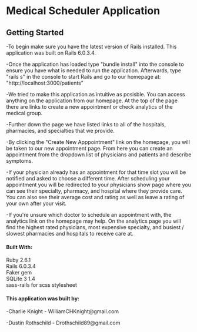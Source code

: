 <h1>Medical Scheduler Application</h1>

<h2>Getting Started</h2>
<p>-To begin make sure you have the latest version of Rails installed. This application was built on Rails 6.0.3.4.</p>

<p>-Once the application has loaded type "bundle install" into the console to ensure you have what is needed to run the application. Afterwards, type "rails s" in the console to start Rails and go to our homepage at: "http://localhost:3000/patients" </p>

<p>-We tried to make this application as intuitive as posisble. You can access anything on the application from our homepage. At the top of the page there are links to create a new appointment or check analytics of the medical group. </p>

<p>-Further down the page we have listed links to all of the hospitals, pharmacies, and specialties that we provide. </p>

<p>-By clicking the "Create New Apppointment" link on the homepage, you will be taken to our new appointment page. From here you can create an appointment from the dropdown list of physicians and patients and describe symptoms. </p>

<p>-If your physician already has an appointment for that time slot you will be notified and asked to choose a different time. After scheduling your appointment you will be redirected to your physicians show page where you can see their specialty, pharmacy, and hospital where they provide care. You can also see their average cost and rating as well as leave a rating of your own after your visit.</p>

<p>-If you're unsure which doctor to schedule an appointment with, the analytics link on the homepage may help. On the analytics page you will find the highest rated physicians, most expensive specialty, and busiest / slowest pharmacies and hospitals to receive care at. </p>

<h4>Built With:</h4>
<p>Ruby 2.6.1 <br>
Rails 6.0.3.4 <br>
Faker gem<br>
SQLite 3 1.4<br>
sass-rails for scss stylesheet</p>


<h4>This application was built by:</h4>
<p>-Charlie Knight - WilliamCHKnight@gmail.com</p>
<p>-Dustin Rothschild - Drothschild89@gmail.com</p>